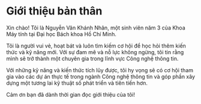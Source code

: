 # Giới thiệu bản thân

Xin chào! Tôi là Nguyễn Văn Khánh Nhân, một sinh viên năm 3 của Khoa Máy tính tại Đại học Bách khoa Hồ Chí Minh.

Tôi là người vui vẻ, hoạt bát và luôn tìm kiếm cơ hội để học hỏi thêm kiến thức và kỹ năng mới. Với sự đam mê và nỗ lực không ngừng, tôi tin rằng mình sẽ trở thành một chuyên gia trong lĩnh vực Công nghệ thông tin.

Với những kỹ năng và kiến thức tích lũy được, tôi hy vọng sẽ có cơ hội tham gia vào các dự án thực tế trong ngành Công nghệ thông tin và góp phần xây dựng một tương lai kỹ thuật số phát triển và tiên tiến hơn.

Cảm ơn bạn đã dành thời gian đọc giới thiệu của tôi!
